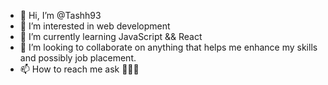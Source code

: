 - 👋 Hi, I’m @Tashh93
- 👀 I’m interested in web development
- 🌱 I’m currently learning JavaScript && React
- 💞️ I’m looking to collaborate on anything that helps me enhance my skills and possibly job placement. 
- 📫 How to reach me ask 🤷🏾‍♀️

<!---
Tashh93/Tashh93 is a ✨ special ✨ repository because its `README.md` (this file) appears on your GitHub profile.
You can click the Preview link to take a look at your changes.
--->
